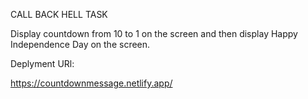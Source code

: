 CALL BACK HELL TASK

Display countdown from 10 to 1 on the screen and then display Happy Independence Day on the screen.

Deplyment URl:

https://countdownmessage.netlify.app/
